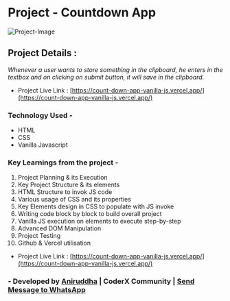 # Project - Countdown App

![Project-Image](/Assets/proj-img.jpg)

## Project Details :

_Whenever a user wants to store something in the clipboard, he enters in the textbox and on clicking on submit button, it will save in the clipboard._

- Project Live Link : [https://count-down-app-vanilla-js.vercel.app/](https://count-down-app-vanilla-js.vercel.app/)

### Technology Used -

- HTML
- CSS
- Vanilla Javascript

### Key Learnings from the project -

1. Project Planning & its Execution
2. Key Project Structure & its elements
3. HTML Structure to invok JS code
4. Various usage of CSS and its properties
5. Key Elements design in CSS to populate with JS invoke
6. Writing code block by block to build overall project
7. Vanilla JS execution on elements to execute step-by-step
8. Advanced DOM Manipulation
9. Project Testing
10. Github & Vercel utilisation

- Project Live Link : [https://count-down-app-vanilla-js.vercel.app/](https://count-down-app-vanilla-js.vercel.app/)

### - Developed by [Aniruddha](https://github.com/AniruddhaDas1) | CoderX Community | [Send Message to WhatsApp](https://wa.me/9123987124)

